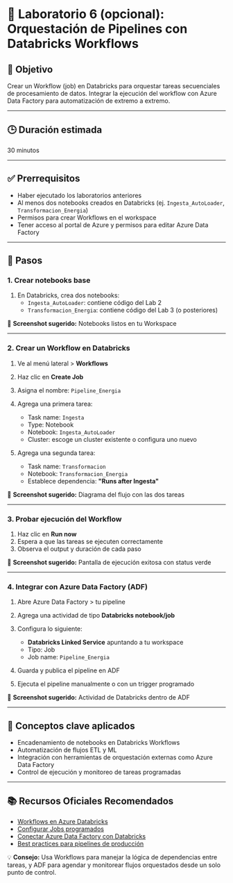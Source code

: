 # 🧪 Laboratorio 6 (opcional): Orquestación de Pipelines con Databricks Workflows

## 🎯 Objetivo  
Crear un Workflow (job) en Databricks para orquestar tareas secuenciales de procesamiento de datos. Integrar la ejecución del workflow con Azure Data Factory para automatización de extremo a extremo.

---

## 🕒 Duración estimada  
30 minutos

---

## ✅ Prerrequisitos  
- Haber ejecutado los laboratorios anteriores  
- Al menos dos notebooks creados en Databricks (ej. `Ingesta_AutoLoader`, `Transformacion_Energia`)  
- Permisos para crear Workflows en el workspace  
- Tener acceso al portal de Azure y permisos para editar Azure Data Factory

---

## 📝 Pasos

### 1. Crear notebooks base

1. En Databricks, crea dos notebooks:
   - `Ingesta_AutoLoader`: contiene código del Lab 2
   - `Transformacion_Energia`: contiene código del Lab 3 (o posteriores)

📸 **Screenshot sugerido:** Notebooks listos en tu Workspace

---

### 2. Crear un Workflow en Databricks

1. Ve al menú lateral > **Workflows**  
2. Haz clic en **Create Job**  
3. Asigna el nombre: `Pipeline_Energia`  
4. Agrega una primera tarea:
   - Task name: `Ingesta`
   - Type: Notebook
   - Notebook: `Ingesta_AutoLoader`
   - Cluster: escoge un cluster existente o configura uno nuevo

5. Agrega una segunda tarea:
   - Task name: `Transformacion`
   - Notebook: `Transformacion_Energia`
   - Establece dependencia: **"Runs after Ingesta"**

📸 **Screenshot sugerido:** Diagrama del flujo con las dos tareas

---

### 3. Probar ejecución del Workflow

1. Haz clic en **Run now**  
2. Espera a que las tareas se ejecuten correctamente  
3. Observa el output y duración de cada paso

📸 **Screenshot sugerido:** Pantalla de ejecución exitosa con status verde

---

### 4. Integrar con Azure Data Factory (ADF)

1. Abre Azure Data Factory > tu pipeline  
2. Agrega una actividad de tipo **Databricks notebook/job**  
3. Configura lo siguiente:
   - **Databricks Linked Service** apuntando a tu workspace
   - Tipo: Job
   - Job name: `Pipeline_Energia`

4. Guarda y publica el pipeline en ADF  
5. Ejecuta el pipeline manualmente o con un trigger programado

📸 **Screenshot sugerido:** Actividad de Databricks dentro de ADF

---

## 🧠 Conceptos clave aplicados

- Encadenamiento de notebooks en Databricks Workflows  
- Automatización de flujos ETL y ML  
- Integración con herramientas de orquestación externas como Azure Data Factory  
- Control de ejecución y monitoreo de tareas programadas

---

## 📚 Recursos Oficiales Recomendados

- [Workflows en Azure Databricks](https://learn.microsoft.com/azure/databricks/workflows/)  
- [Configurar Jobs programados](https://learn.microsoft.com/azure/databricks/jobs/)  
- [Conectar Azure Data Factory con Databricks](https://learn.microsoft.com/azure/data-factory/connector-azure-databricks)  
- [Best practices para pipelines de producción](https://learn.microsoft.com/azure/databricks/dev-tools/best-practices#orchestration)

💡 **Consejo:** Usa Workflows para manejar la lógica de dependencias entre tareas, y ADF para agendar y monitorear flujos orquestados desde un solo punto de control.
